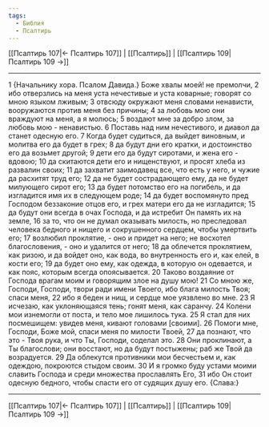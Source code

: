```yaml
---
tags:
  - Библия
  - Псалтирь
---
```

[[Псалтирь 107|← Псалтирь 107]] | [[Псалтирь]] | [[Псалтирь 109|Псалтирь 109 →]]

---
1 {Начальнику хора. Псалом Давида.} Боже хвалы моей! не премолчи,
2 ибо отверзлись на меня уста нечестивые и уста коварные; говорят со мною языком лживым;
3 отвсюду окружают меня словами ненависти, вооружаются против меня без причины;
4 за любовь мою они враждуют на меня, а я молюсь;
5 воздают мне за добро злом, за любовь мою - ненавистью.
6 Поставь над ним нечестивого, и диавол да станет одесную его.
7 Когда будет судиться, да выйдет виновным, и молитва его да будет в грех;
8 да будут дни его кратки, и достоинство его да возьмет другой;
9 дети его да будут сиротами, и жена его - вдовою;
10 да скитаются дети его и нищенствуют, и просят хлеба из развалин своих;
11 да захватит заимодавец все, что есть у него, и чужие да расхитят труд его;
12 да не будет сострадающего ему, да не будет милующего сирот его;
13 да будет потомство его на погибель, и да изгладится имя их в следующем роде;
14 да будет воспомянуто пред Господом беззаконие отцов его, и грех матери его да не изгладится;
15 да будут они всегда в очах Господа, и да истребит Он память их на земле,
16 за то, что он не думал оказывать милость, но преследовал человека бедного и нищего и сокрушенного сердцем, чтобы умертвить его;
17 возлюбил проклятие, - оно и придет на него; не восхотел благословения, - оно и удалится от него;
18 да облечется проклятием, как ризою, и да войдет оно, как вода, во внутренность его и, как елей, в кости его;
19 да будет оно ему, как одежда, в которую он одевается, и как пояс, которым всегда опоясывается.
20 Таково воздаяние от Господа врагам моим и говорящим злое на душу мою!
21 Со мною же, Господи, Господи, твори ради имени Твоего, ибо блага милость Твоя; спаси меня,
22 ибо я беден и нищ, и сердце мое уязвлено во мне.
23 Я исчезаю, как уклоняющаяся тень; гонят меня, как саранчу.
24 Колени мои изнемогли от поста, и тело мое лишилось тука.
25 Я стал для них посмешищем: увидев меня, кивают головами [своими].
26 Помоги мне, Господи, Боже мой, спаси меня по милости Твоей,
27 да познают, что это - Твоя рука, и что Ты, Господи, соделал это.
28 Они проклинают, а Ты благослови; они восстают, но да будут постыжены; раб же Твой да возрадуется.
29 Да облекутся противники мои бесчестьем и, как одеждою, покроются стыдом своим.
30 И я громко буду устами моими славить Господа и среди множества прославлять Его,
31 ибо Он стоит одесную бедного, чтобы спасти его от судящих душу его. {Слава:}

---
[[Псалтирь 107|← Псалтирь 107]] | [[Псалтирь]] | [[Псалтирь 109|Псалтирь 109 →]]